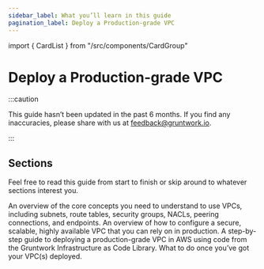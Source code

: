 ```yaml
---
sidebar_label: What you’ll learn in this guide
pagination_label: Deploy a Production-grade VPC
---
```


import { CardList } from "/src/components/CardGroup"

# Deploy a Production-grade VPC

:::caution

This guide hasn’t been updated in the past 6 months. If you find any inaccuracies, please share with us at feedback@gruntwork.io.

:::

## Sections

Feel free to read this guide from start to finish or skip around to whatever sections interest you.

<CardList>
  <Card
    title="Core Concepts"
    href="/docs/guides/build-it-yourself/vpc/core-concepts/default-vp-cs-and-custom-vp-cs"
  >
    An overview of the core concepts you need to understand to use VPCs, including subnets, route tables, security
    groups, NACLs, peering connections, and endpoints.
  </Card>
  <Card
    title="Production-grade Design"
    href="/docs/guides/build-it-yourself/vpc/production-grade-design/intro"
  >
    An overview of how to configure a secure, scalable, highly available VPC that you can rely on in production.
  </Card>
  <Card
    title="Deployment Walkthrough"
    href="/docs/guides/build-it-yourself/vpc/deployment-walkthrough/pre-requisites"
  >
    A step-by-step guide to deploying a production-grade VPC in AWS using code from the Gruntwork Infrastructure as Code Library.
  </Card>
  <Card
    title="Next Steps"
    href="/docs/guides/build-it-yourself/vpc/next-steps"
  >
    What to do once you’ve got your VPC(s) deployed.
  </Card>
</CardList>

